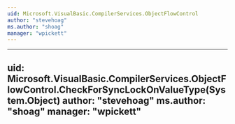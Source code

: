 ```yaml
---
uid: Microsoft.VisualBasic.CompilerServices.ObjectFlowControl
author: "stevehoag"
ms.author: "shoag"
manager: "wpickett"
---
```


---
uid: Microsoft.VisualBasic.CompilerServices.ObjectFlowControl.CheckForSyncLockOnValueType(System.Object)
author: "stevehoag"
ms.author: "shoag"
manager: "wpickett"
---
